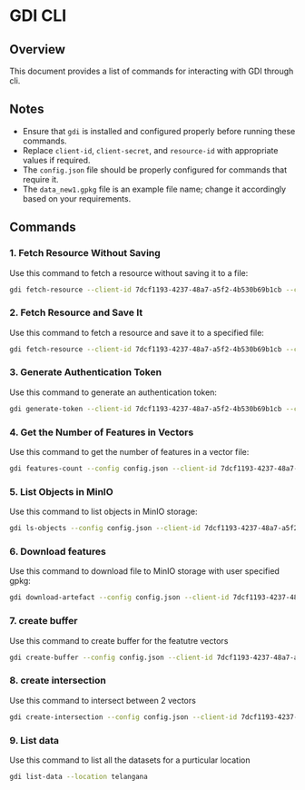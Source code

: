 # GDI CLI

## Overview
This document provides a list of commands for interacting with GDI through cli.


## Notes
- Ensure that `gdi` is installed and configured properly before running these commands.
- Replace `client-id`, `client-secret`, and `resource-id` with appropriate values if required.
- The `config.json` file should be properly configured for commands that require it.
- The `data_new1.gpkg` file is an example file name; change it accordingly based on your requirements.

## Commands

### 1. Fetch Resource Without Saving
Use this command to fetch a resource without saving it to a file:
```sh
gdi fetch-resource --client-id 7dcf1193-4237-48a7-a5f2-4b530b69b1cb --client-secret a863cafce5bd3d1bd302ab079242790d18cec974 --role consumer --resource-id 024b0c51-e44d-424c-926e-254b6c966978
```

### 2. Fetch Resource and Save It
Use this command to fetch a resource and save it to a specified file:
```sh
gdi fetch-resource --client-id 7dcf1193-4237-48a7-a5f2-4b530b69b1cb --client-secret a863cafce5bd3d1bd302ab079242790d18cec974 --role consumer --resource-id 024b0c51-e44d-424c-926e-254b6c966978 --save-object True --config-path config.json --file-path data_new1.gpkg
```

### 3. Generate Authentication Token
Use this command to generate an authentication token:
```sh
gdi generate-token --client-id 7dcf1193-4237-48a7-a5f2-4b530b69b1cb --client-secret a863cafce5bd3d1bd302ab079242790d18cec974 --role consumer
```

### 4. Get the Number of Features in Vectors
Use this command to get the number of features in a vector file:
```sh
gdi features-count --config config.json --client-id 7dcf1193-4237-48a7-a5f2-4b530b69b1cb --artefact-url data_new1.gpkg
```

### 5. List Objects in MinIO
Use this command to list objects in MinIO storage:
```sh
gdi ls-objects --config config.json --client-id 7dcf1193-4237-48a7-a5f2-4b530b69b1cb
```

### 6. Download features
Use this command to download file to MinIO storage with user specified gpkg:
```sh
gdi download-artefact --config config.json --client-id 7dcf1193-4237-48a7-a5f2-4b530b69b1cb --artefact-url data_new1.pkl --save-as inter/data_new1.gpkg
```

### 7. create buffer
Use this command to create buffer for the featutre vectors
```sh
gdi create-buffer --config config.json --client-id 7dcf1193-4237-48a7-a5f2-4b530b69b1cb --artifact-url 1b2a07b7-f423-4dd3-bdee-9a6af6fe47f9.pkl --buffer-d 0.9  --store-artifact True --file-path buffer_item/data_1.pkl
```


### 8. create intersection
Use this command to intersect between 2 vectors
```sh
gdi create-intersection --config config.json --client-id 7dcf1193-4237-48a7-a5f2-4b530b69b1cb --left_feature 'buffer_item/data_1.pkl' --right_feature 'buffer_item/data_2.pkl' --store-artifact True --file-path intersected_items/intersected_2.pkl
```

### 9. List data
Use this command to list all the datasets for a purticular location
```sh
gdi list-data --location telangana
```






